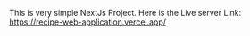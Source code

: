 This is very simple NextJs Project. Here is the Live server Link: https://recipe-web-application.vercel.app/
